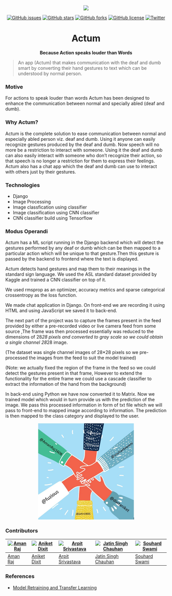 <p align="center"><img src="https://image.flaticon.com/icons/svg/2036/2036962.svg" align="center" width="175"></p>
<p align="center">
  <a href="https://github.com/BakaOtaku/Actum/issues"><img alt="GitHub issues" src="https://img.shields.io/github/issues/BakaOtaku/Actum"></a>
  <a href="https://github.com/BakaOtaku/Actum/stargazers"><img alt="GitHub stars" src="https://img.shields.io/github/stars/BakaOtaku/Actum"></a>
  <a href="https://github.com/BakaOtaku/Actum/network"><img alt="GitHub forks" src="https://img.shields.io/github/forks/BakaOtaku/Actum"></a>
  <a href="https://github.com/BakaOtaku/Actum"><img alt="GitHub license" src="https://img.shields.io/github/license/BakaOtaku/Actum"></a>
  <a href="https://twitter.com/intent/tweet?text=Wow:&url=https%3A%2F%2Fgithub.com%2FBakaOtaku%2FActum"><img alt="Twitter" src="https://img.shields.io/twitter/url?style=social&url=https%3A%2F%2Ftwitter.com%2FAmanRaj1608"></a>
</p>
<h1 align="center">Actum</h1>
<p align="center"><b>Because Action speaks louder than Words</b>
</p>

> An app (Actum) that makes communication with the deaf and dumb smart by converting their hand gestures to text which can be understood by normal person.

### Motive

For actions to speak louder than words Actum has been designed to enhance the communication between normal and specially abled (deaf and dumb).

### Why Actum?

Actum is the complete solution to ease communication between normal and especially abled person viz. deaf and dumb. Using it anyone can easily recognize gestures produced by the deaf and dumb. Now speech will no more be a restriction to interact with someone. Using it the deaf and dumb can also easily interact with someone who don’t recognize their action, so that speech is no longer a restriction for them to express their feelings. Actum also has a chat app which the deaf and dumb can use to interact with others just by their gestures.

### Technologies

- Django
- Image Processing
- Image classfication using classifier
- Image classification using CNN classifier
- CNN classifier build using Tensorflow

### Modus Operandi

Actum has a ML script running in the Django backend which will detect the gestures performed by any deaf or dumb which can be then mapped to a particular action which will be unique to that gesture.Then this gesture is passed by the backend to frontend where the text is displayed.  

Actum detects hand gestures and map them to their meanings in the standard sign language. We used the ASL standard dataset provided by Kaggle and trained a CNN classifier on top of it. 

We used rmsprop as an optimizer, accuracy metrics and sparse categorical crossentropy as the loss function. 

We made chat application in Django. On front-end we are recording it using HTML and using JavaScript we saved it to back-end.

The next part of the project was to capture the frames present in the feed provided by either a pre-recorded video or live camera feed from some source ,The frame was then processed essentially was reduced to the dimensions of 28*28 pixels and converted to gray scale so we could obtain a single channel 28*28 image. 

(The dataset was single channel images of 28*28 pixels so we pre-processed the images from the feed to suit the model trained)

(Note: we actually fixed the region of the frame in the feed so we could detect the gestures present in that frame, However to extend the functionality for the entire frame we could use a cascade classifier to extract the information of the hand from the background)

In back-end using Python we have now converted it to Matrix. Now we trained model which would in turn provide us with the prediction of the image. We pass this processed information in form of txt file which we will pass to front-end to mapped image according to information. The prediction is then mapped to the class category and displayed to the user.



<p align="center"><img src="fact.jpg" align="center" width="300"></p>

### Contributors
[![Aman Raj](https://media.licdn.com/dms/image/C4E03AQF5TY39PHaBgg/profile-displayphoto-shrink_200_200/0?e=1577318400&v=beta&t=Kug1voklv-oDI6AL6fKSXf-EXlU4g5_0WaPhHogO9aU)](https://github.com/amanraj1608) | [![Aniket Dixit](https://media.licdn.com/dms/image/C5103AQHyPDwCQpQCLA/profile-displayphoto-shrink_200_200/0?e=1577318400&v=beta&t=5C5Efm4aWMwGb4vVdnmEMTilc_MkFQ-1GP1hgO2Wsds)](https://github.com/dixitaniket) | [![Arpit Srivastava](https://media.licdn.com/dms/image/C5103AQEi8U6a_vN8LQ/profile-displayphoto-shrink_200_200/0?e=1577318400&v=beta&t=z484JQcEuSB_OSbp7fQP__3qf5vGcK7MnltYCa1_mys)](https://github.com/fuzious) | [![Jatin Singh Chauhan](https://media.licdn.com/dms/image/C5103AQG0ceo4LJtGWg/profile-displayphoto-shrink_200_200/0?e=1577318400&v=beta&t=KRs8ZNC3R6NeZkWF3IqZUfyILrKNjYXitroohPxdpII)](https://github.com/jatin0406) | [![Souhard Swami](https://he-s3.s3.amazonaws.com/media/avatars/souhard987/resized/160/2b5e288sou.jpg)](https://github.com/souhardswami) |
---|---|---|---|---|
[Aman Raj](https://github.com/amanraj1608) | [Aniket Dixit](https://github.com/dixitaniket) | [Arpit Srivastava](http://github.com/fuzious) |  [Jatin Singh Chauhan](https://github.com/jatin0406) | [Souhard Swami](http://github.com/souhardswami) |  


### References

- [Model Retraining and Transfer Learning](https://www.tensorflow.org/tutorials/image_retraining)
